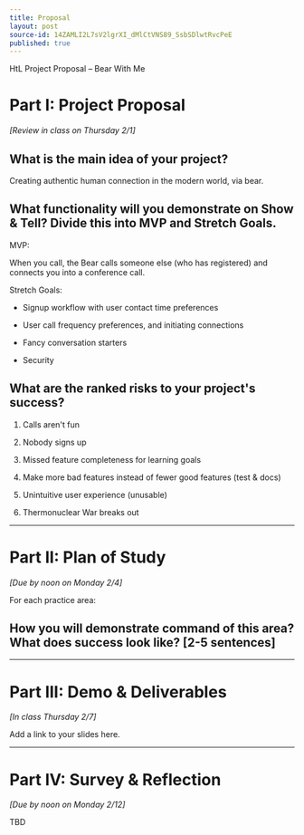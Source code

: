 ```yaml
---
title: Proposal
layout: post
source-id: 14ZAMLI2L7sV2lgrXI_dMlCtVNS89_SsbSDlwtRvcPeE
published: true
---
```

HtL Project Proposal – Bear With Me

# Part I: Project Proposal

*[Review in class on Thursday 2/1]*

## What is the main idea of your project?

Creating authentic human connection in the modern world, via bear.

## What functionality will you demonstrate on Show & Tell? Divide this into MVP and Stretch Goals. 

MVP: 

When you call, the Bear calls someone else (who has registered) and connects you into a conference call. 

Stretch Goals: 

* Signup workflow with user contact time preferences

* User call frequency preferences, and initiating connections

* Fancy conversation starters

* Security

## What are the ranked risks to your project's success?

1. Calls aren't fun

2. Nobody signs up

3. Missed feature completeness for learning goals

4. Make more bad features instead of fewer good features (test & docs)

5. Unintuitive user experience (unusable)

6. Thermonuclear War breaks out

* * *


# Part II: Plan of Study

*[Due by noon on Monday 2/4]*

For each practice area:

## How you will demonstrate command of this area? What does success look like? [2-5 sentences]

* * *


# Part III: Demo & Deliverables

*[In class Thursday 2/7]*

Add a link to your slides here.

* * *


# Part IV: Survey & Reflection

*[Due by noon on Monday 2/12]*

TBD

